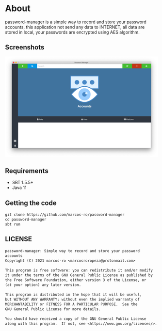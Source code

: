 # About

password-manager is a simple way to record and store your password accounts,
this application not send any data to INTERNET, all data are stored in local,
your passwords are encrypted using AES algorithm.

## Screenshots

![home](resources/screenshots/home.png)

## Requirements

* SBT 1.5.5+
* Java 11

## Getting the code
```
git clone https://github.com/marcos-ro/password-manager
cd password-manager
sbt run
```

## LICENSE
```
password-manager: Simple way to record and store your password accounts
Copyright (C) 2021 marcos-ro <marcosroropeza@protonmail.com>

This program is free software: you can redistribute it and/or modify
it under the terms of the GNU General Public License as published by
the Free Software Foundation, either version 3 of the License, or
(at your option) any later version.

This program is distributed in the hope that it will be useful,
but WITHOUT ANY WARRANTY; without even the implied warranty of
MERCHANTABILITY or FITNESS FOR A PARTICULAR PURPOSE.  See the
GNU General Public License for more details.

You should have received a copy of the GNU General Public License
along with this program.  If not, see <https://www.gnu.org/licenses/>.
```

